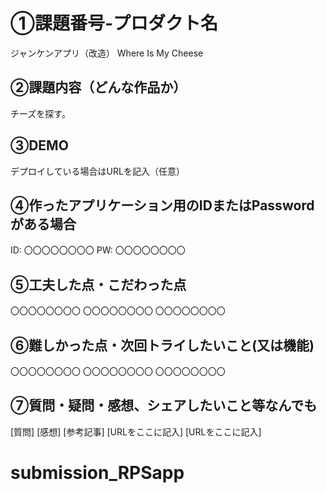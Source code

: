 # ①課題番号-プロダクト名
ジャンケンアプリ（改造）
Where Is My Cheese

## ②課題内容（どんな作品か）
チーズを探す。

## ③DEMO
デプロイしている場合はURLを記入（任意）

## ④作ったアプリケーション用のIDまたはPasswordがある場合
ID: 〇〇〇〇〇〇〇〇
PW: 〇〇〇〇〇〇〇〇
## ⑤工夫した点・こだわった点
〇〇〇〇〇〇〇〇
〇〇〇〇〇〇〇〇
〇〇〇〇〇〇〇〇
## ⑥難しかった点・次回トライしたいこと(又は機能)
〇〇〇〇〇〇〇〇
〇〇〇〇〇〇〇〇
〇〇〇〇〇〇〇〇
## ⑦質問・疑問・感想、シェアしたいこと等なんでも
[質問]
[感想]
[参考記事]
[URLをここに記入]
[URLをここに記入]
# submission_RPSapp
